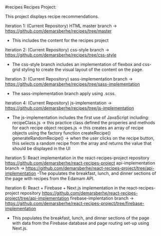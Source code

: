 #recipes
Recipes Project:

This project displays recipe recommendations.

Iteration 1: (Current Repository) HTML master branch -> https://github.com/demarsberhe/recipes/tree/master
- This includes the content for the recipes project

Iteration 2: (Current Repository) css-style branch -> https://github.com/demarsberhe/recipes/tree/css-style
- The css-style branch includes an implementation of flexbox and css-grid styling to create the visual layout of the content on the page.

Iteration 3: (Current Repository) sass-implementation branch -> https://github.com/demarsberhe/recipes/tree/sass-implementation
- The sass-implementation branch apply using .scss.

Iteration 4: (Current Repository) js-implementation -> https://github.com/demarsberhe/recipes/tree/js-implementation
- The js-implementation includes the first use of JavaScript including:
recipeClass.js -> this practice class defined the properies and methods for each recipe object
recipes.js -> this creates an array of recipe objects using the factory function createRecipe()
generateRandomRecipe() -> when the user clicks on the recipe button, this selects a random recipe from the array and returns the value that should be displayed in the UI

Iteration 5: React implementation in the react-recipes-project repository https://github.com/demarsberhe/react-recipes-project
api-implementation branch -> https://github.com/demarsberhe/react-recipes-project/tree/api-implementation
-The populates the breakfast, lunch, and dinner sections of the page with recipes from the Edamam API.

Iteration 6: React + Firebase + Next.js implementation in the react-recipes-project repository https://github.com/demarsberhe/react-recipes-project/tree/api-implementation
firebase-implentation branch -> https://github.com/demarsberhe/react-recipes-project/tree/firebase-implementation
- This populates the breakfast, lunch, and dinner sections of the page with data from the Firebase database and page routing set-up using Next.js. 


